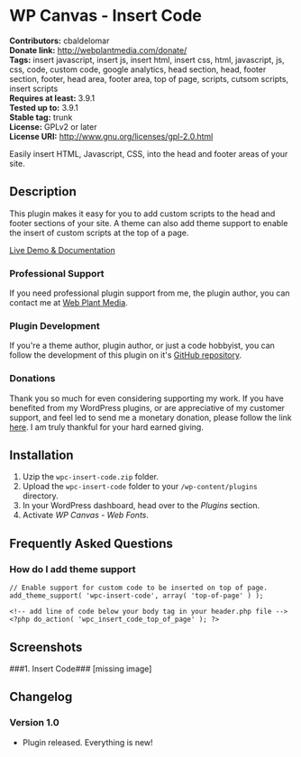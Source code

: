 # WP Canvas - Insert Code #

**Contributors:** cbaldelomar  
**Donate link:** http://webplantmedia.com/donate/  
**Tags:** insert javascript, insert js, insert html, insert css, html, javascript, js, css, code, custom code, google analytics, head section, head, footer section, footer, head area, footer area, top of page, scripts, cutsom scripts, insert scripts  
**Requires at least:** 3.9.1  
**Tested up to:** 3.9.1  
**Stable tag:** trunk  
**License:** GPLv2 or later  
**License URI:** http://www.gnu.org/licenses/gpl-2.0.html  

Easily insert HTML, Javascript, CSS, into the head and footer areas of your site.

## Description ##

This plugin makes it easy for you to add custom scripts to the head and footer sections of your site. A theme can also add theme support to enable the insert of custom scripts at the top of a page.

[Live Demo & Documentation](http://webplantmedia.com/starter-themes/wordpresscanvas/features/plugins/wpc-insert-code/)

### Professional Support

If you need professional plugin support from me, the plugin author, you can contact me at [Web Plant Media](http://webplantmedia.com/).

### Plugin Development

If you're a theme author, plugin author, or just a code hobbyist, you can follow the development of this plugin on it's [GitHub repository](https://github.com/webplantmedia/wpc-insert-code). 

### Donations

Thank you so much for even considering supporting my work. If you have benefited from my WordPress plugins, or are appreciative of my customer support, and feel led to send me a monetary donation, please follow the link [here](http://webplantmedia.com/donate/). I am truly thankful for your hard earned giving.

## Installation ##

1. Uzip the `wpc-insert-code.zip` folder.
2. Upload the `wpc-insert-code` folder to your `/wp-content/plugins` directory.
3. In your WordPress dashboard, head over to the *Plugins* section.
4. Activate *WP Canvas - Web Fonts*.

## Frequently Asked Questions ##

### How do I add theme support

```
// Enable support for custom code to be inserted on top of page.
add_theme_support( 'wpc-insert-code', array( 'top-of-page' ) );

<!-- add line of code below your body tag in your header.php file -->
<?php do_action( 'wpc_insert_code_top_of_page' ); ?>
```

## Screenshots ##

###1. Insert Code###
[missing image]


## Changelog ##

### Version 1.0

* Plugin released.  Everything is new!
